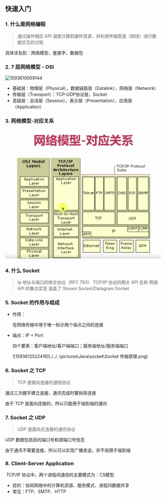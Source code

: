 ## 快速入门

### 1. 什么是网络编程

> 通过操作相应 API 调度计算机硬件资源，并利用传输管道（网线）进行数据交互的过程

具体涉及到：网络模型，套接字，数据包

### 2. 7 层网络模型 - OSI

![1593610059144](.\..\..\pictures\Java\socket\7层网络模型-OSI.png)

- 基础层：物理层（Physical），数据链路层（Datalink），网络层（Network）
- 传输层（Transport）：TCP-UDP协议层，Socket
- 高级层：会话层（Session），表示层（Presentation），应用层（Application）

### 3. 网络模型-对应关系

![1593611185722](./../..\pictures\Java\socket\网络模型-对应关系.png)

### 4. 什么 Socket

> Ip 地址与端口的结合协议（RFC 793）
> TCP/IP 协议的相关 API 总称
> 网络 API 的集合实现
> 涵盖了 Stream Socket/Datagram Socket

### 5. Socket 的作用与组成

- 作用：

  在网络传输中用于唯一标示两个端点之间的连接

- 端点：IP + Port

  四个要素：客户端地址/客户端端口；服务端地址/服务端端口

  ![1593612522416](./../..\pictures\Java\socket\Socket 传输原理.png)

### 6. Socket 之 TCP

> TCP 是面向连接的通信协议

通过三次握手建立连接，通讯完成时要拆除连接

由于 TCP 是面向连接的，所以只能用于端到端的通讯

### 7. Socket 之 UDP

> UDP 是面向无连接的通讯协议

UDP 数据包括目的端口号和源端口号信息

由于通讯不需要连接，所以可以实现广播发送，并不局限于端到端

### 8. Client-Server Application

​	TCP/IP 协议中，两个进程间通信的主要模式为：CS模型

- 目的：协同网络中的计算机资源、服务模式、进程间数据共享
- 常见：FTP、SMTP、HTTP

